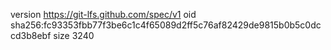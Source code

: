 version https://git-lfs.github.com/spec/v1
oid sha256:fc93353fbb77f3be6c1c4f65089d2ff5c76af82429de9815b0b5c0dccd3b8ebf
size 3240
